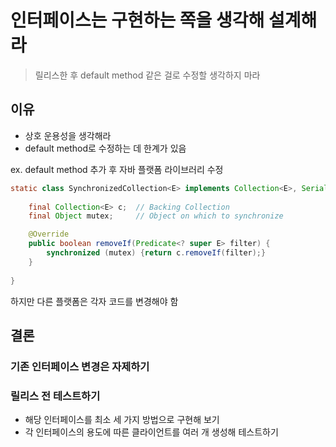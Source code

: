 # 인터페이스는 구현하는 쪽을 생각해 설계해라
> 릴리스한 후 default method 같은 걸로 수정할 생각하지 마라 

## 이유
- 상호 운용성을 생각해라
- default method로 수정하는 데 한계가 있음

ex. default method 추가 후 자바 플랫폼 라이브러리 수정
```java
static class SynchronizedCollection<E> implements Collection<E>, Serializable {
    
    final Collection<E> c;  // Backing Collection
    final Object mutex;     // Object on which to synchronize

    @Override
    public boolean removeIf(Predicate<? super E> filter) {
        synchronized (mutex) {return c.removeIf(filter);}
    }
    
}
```
하지만 다른 플랫폼은 각자 코드를 변경해야 함

## 결론

### 기존 인터페이스 변경은 자제하기

### 릴리스 전 테스트하기
- 해당 인터페이스를 최소 세 가지 방법으로 구현해 보기
- 각 인터페이스의 용도에 따른 클라이언트를 여러 개 생성해 테스트하기